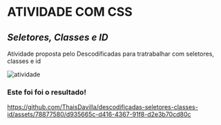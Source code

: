 # ATIVIDADE COM CSS
## _Seletores, Classes e ID_

Atividade proposta pelo Descodificadas para tratrabalhar com seletores, classes e id 


![atividade](https://github.com/ThaisDavilla/descodificadas-seletores-classes-id/assets/78877580/bffa5767-5ecd-4a7b-a755-22109943f5a4)

### Este foi foi o resultado! 







https://github.com/ThaisDavilla/descodificadas-seletores-classes-id/assets/78877580/d935665c-d416-4367-91f8-d2e3b70cd80c







 
